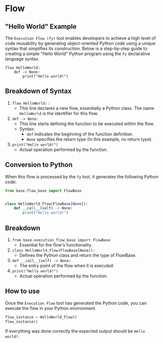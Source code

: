 # Flow

## "Hello World" Example

The `Execution Flow (fy)` tool enables developers to achieve a high level of code reusability by generating object-oriented Python code using a unique 
syntax that simplifies its construction. Below is a step-by-step guide to creating a simple "Hello World"
Python program using the `Fy` declarative language syntax.

```fy linenums="1"
flow HelloWorld:
    def -> None:
        print("Hello world!")

```

##  Breakdown of Syntax
1. `flow HelloWorld:` :
    - This line declares a new flow, essentially a Python class. The name `HelloWorld` is the identifier for 
         this flow.
2. `def -> None:`
    - This line starts defining the function to be executed within the flow.
    - Syntax: 
        - `def` indicates the beginning of the function definition.
        - `None` specifies the return type (In this example, no return type).
3. `print("Hello world!")`
    - Actual operation performed by the function.

## Conversion to Python
When this flow is processed by the `fy` tool, it generates the following Python code:

```py linenums="1"
from base.flow_base import FlowBase


class HelloWorld_Flow(FlowBase[None]):
    def __call__(self) -> None:
        print("Hello world!")

```

## Breakdown
1. `from base.execution_flow_base import FlowBase`
    - Essential for the flow's functionality.
2. `class HelloWorld_Flow(FlowBase[None]):`
    - Defines the Python class and return the type of FlowBase.
3. `def __call__(self) -> None:`
    - The entry point of the flow when it is executed.
4. `print("Hello world!")`
    - Actual operation performed by the function.

## How to use
Once the `Execution Flow` tool has generated the Python code, you can execute the flow in your Python environment.

```py
flow_instance = HelloWorld_Flow()
flow_instance()
```

If everything was done correctly the expected output should be `Hello world!`.
